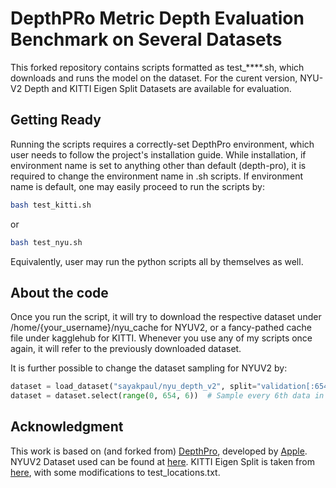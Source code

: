 # DepthPRo Metric Depth Evaluation Benchmark on Several Datasets
This forked repository contains scripts formatted as test_****.sh, which downloads and runs the model on the dataset. For the curent version, NYU-V2 Depth and KITTI Eigen Split Datasets are available for evaluation. 

## Getting Ready
Running the scripts requires a correctly-set DepthPro environment, which user needs to follow the project's installation guide.
While installation, if environment name is set to anything other than default (depth-pro), it is required to change the environment name in .sh scripts.
If environment name is default, one may easily proceed to run the scripts by:
```bash
bash test_kitti.sh
```
or
```bash
bash test_nyu.sh
```
Equivalently, user may run the python scripts all by themselves as well.


## About the code
Once you run the script, it will try to download the respective dataset under /home/{your_username}/nyu_cache for NYUV2, or a fancy-pathed cache file under kagglehub for KITTI. Whenever you use any of my scripts once again, it will refer to the previously downloaded dataset.

It is further possible to change the dataset sampling for NYUV2 by:  
```python
dataset = load_dataset("sayakpaul/nyu_depth_v2", split="validation[:654]", cache_dir=home_dir+"/nyu_cache")
dataset = dataset.select(range(0, 654, 6))  # Sample every 6th data in dataset
```


## Acknowledgment
This work is based on (and forked from) [DepthPro](https://github.com/apple/ml-depth-pro), developed by [Apple](https://github.com/apple).    
NYUV2 Dataset used can be found at [here](https://huggingface.co/datasets/sayakpaul/nyu_depth_v2). KITTI Eigen Split is taken from [here](https://www.kaggle.com/datasets/awsaf49/kitti-eigen-split-dataset), with some modifications to test_locations.txt.

